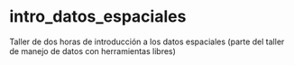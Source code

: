 # intro_datos_espaciales
Taller de dos horas de introducción a los datos espaciales (parte del taller de manejo de datos con herramientas libres)
